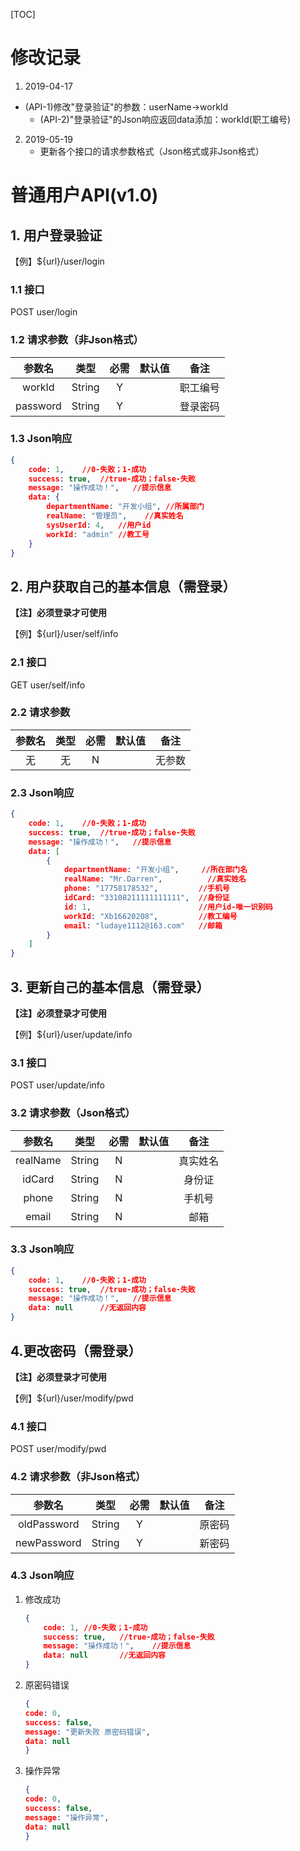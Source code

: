 [TOC]

# 修改记录

1. 2019-04-17
- (API-1)修改"登录验证"的参数：userName->workId
   - (API-2)"登录验证"的Json响应返回data添加：workId(职工编号)
2. 2019-05-19
	- 更新各个接口的请求参数格式（Json格式或非Json格式）

# 普通用户API(v1.0)

## 1. 用户登录验证

【例】${url}/user/login

### 1.1 接口
POST user/login

### 1.2 请求参数（非Json格式）

|参数名|类型|必需|默认值|备注|
|:--:|:--:|:--:|:--:|:--:|
|workId|String|Y||职工编号|
|password|String|Y||登录密码|

### 1.3 Json响应

```json
{
    code: 1,	//0-失败；1-成功
    success: true,	//true-成功；false-失败
    message: "操作成功！",	//提示信息
    data: {
        departmentName: "开发小组",	//所属部门
        realName: "管理员",	//真实姓名
        sysUserId: 4,	//用户id
        workId: "admin"	//教工号
    }
}
```

## 2. 用户获取自己的基本信息（需登录）

**【注】必须登录才可使用**

【例】${url}/user/self/info

### 2.1 接口

GET user/self/info

### 2.2 请求参数

| 参数名 | 类型 | 必需 | 默认值 |  备注  |
| :----: | :--: | :--: | :----: | :----: |
|   无   |  无  |  N   |        | 无参数 |

### 2.3 Json响应

```json
{
    code: 1,	//0-失败；1-成功
    success: true,	//true-成功；false-失败
    message: "操作成功！",	//提示信息
    data: [
        {
            departmentName: "开发小组",		//所在部门名
            realName: "Mr.Darren",			//真实姓名
            phone: "17758178532",		  //手机号
            idCard: "33108211111111111",  //身份证
            id: 1,						  //用户id-唯一识别码
            workId: "Xb16620208",		  //教工编号
            email: "ludaye1112@163.com"	  //邮箱
        }
    ]
}
```

## 3. 更新自己的基本信息（需登录）

**【注】必须登录才可使用**

【例】${url}/user/update/info

### 3.1 接口

POST user/update/info

### 3.2 请求参数（Json格式）

|  参数名  |  类型  | 必需 | 默认值 |   备注   |
| :------: | :----: | :--: | :----: | :------: |
| realName | String |  N   |        | 真实姓名 |
|  idCard  | String |  N   |        |  身份证  |
|  phone   | String |  N   |        |  手机号  |
|  email   | String |  N   |        |   邮箱   |

### 3.3 Json响应

```json
{
    code: 1,	//0-失败；1-成功
    success: true,	//true-成功；false-失败
    message: "操作成功！",	//提示信息
    data: null		//无返回内容
}
```

## 4.更改密码（需登录）

**【注】必须登录才可使用**

【例】${url}/user/modify/pwd

### 4.1 接口

POST user/modify/pwd

### 4.2 请求参数（非Json格式）

|   参数名    |  类型  | 必需 | 默认值 |  备注  |
| :---------: | :----: | :--: | :----: | :----: |
| oldPassword | String |  Y   |        | 原密码 |
| newPassword | String |  Y   |        | 新密码 |

### 4.3 Json响应

1. 修改成功

   ```json
   {
       code: 1,	//0-失败；1-成功
       success: true,	//true-成功；false-失败
       message: "操作成功！",	//提示信息
       data: null		//无返回内容
   }
   ```

2. 原密码错误

   ```json
   {
   code: 0,
   success: false,
   message: "更新失败 原密码错误",
   data: null
   }
   ```

3. 操作异常

   ```json
   {
   code: 0,
   success: false,
   message: "操作异常",
   data: null
   }
   ```

